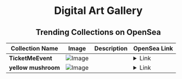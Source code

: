 <div align="center">

# Digital Art Gallery

## Trending Collections on OpenSea

| Collection Name                       | Image                                                                                     | Description                       | OpenSea Link                                                                                          |
|---------------------------------------|-------------------------------------------------------------------------------------------|-----------------------------------|--------------------------------------------------------------------------------------------------------|
| **TicketMeEvent** | ![Image](https://i.seadn.io/s/raw/files/1420c10199547b4b7a1e5a97dc8ef978.png?w=500&auto=format?w=200&auto=format) |  | <details><summary>Link</summary>[TicketMeEvent](https://opensea.io/collection/ticketmeevent-794)</details> |
| **yellow mushroom** | ![Image](https://i.seadn.io/s/raw/files/0ee83684d2dd8d04bc7225fb5558118b.jpg?w=500&auto=format?w=200&auto=format) |  | <details><summary>Link</summary>[yellow mushroom](https://opensea.io/collection/yellow-mushroom-1)</details> |

</div>